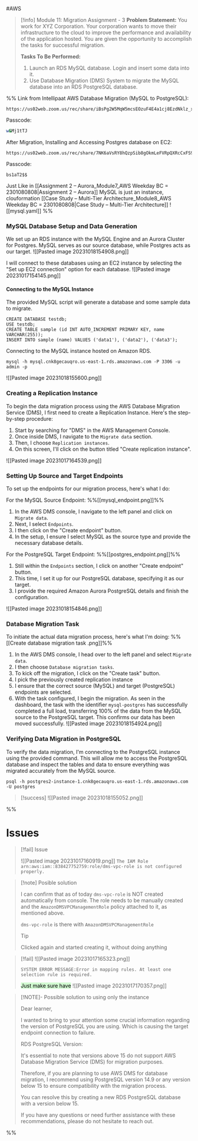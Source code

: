 #AWS

> [!info] Module 11: Migration Assignment - 3
> **Problem Statement:**
> You work for XYZ Corporation. Your corporation wants to move their infrastructure to the cloud to improve the performance and availability of the application hosted. You are given the opportunity to accomplish the tasks for successful migration. 
> 
> **Tasks To Be Performed:**
> 1. Launch an RDS MySQL database. Login and insert some data into it. 
> 2. Use Database Migration (DMS) System to migrate the MySQL database into an RDS PostgreSQL database.


%% Link from Intellipaat
AWS Database Migration (MySQL to PostgreSQL):
```
https://us02web.zoom.us/rec/share/iBsPg2W5MqW5mcsEOzuF4E4a1cj8EzdNklz_xZoQeIzbejXT5pf3uKAmwjhfxJUX.bt5HMVQ5vsP11Zr1
```
Passcode: 
```bash
w&Mj1tTJ
```

After Migration, Installing and Accessing Postgres database on EC2:
```
https://us02web.zoom.us/rec/share/7NK6aVsRY8hQzpSib8gOkmLeFVRpQXRcCxFS91KOI5RByAPP01v7a7JiUEpwz9J8.9PQjuzzwVkhJ4XaK
```
Passcode:
```
bs1aT2$$
```

Just Like in [[Assignment 2 – Aurora_Module7_AWS Weekday BC = 2301080808|Assignment 2 – Aurora]]
MySQL is just an instance, clouformation [[Case Study – Multi-Tier Architecture_Module8_AWS Weekday BC = 2301080808|Case Study – Multi-Tier Architecture]]
![[mysql.yaml]]
%%

### MySQL Database Setup and Data Generation

We set up an RDS instance with the MySQL Engine and an Aurora Cluster for Postgres. MySQL serves as our source database, while Postgres acts as our target.
![[Pasted image 20231018154908.png]]

I will connect to these databases using an EC2 instance by selecting the "Set up EC2 connection" option for each database.
![[Pasted image 20231017154145.png]]

#### Connecting to the MySQL Instance

The provided MySQL script will generate a database and some sample data to migrate.
```mysql
CREATE DATABASE testdb;
USE testdb;
CREATE TABLE sample (id INT AUTO_INCREMENT PRIMARY KEY, name VARCHAR(255));
INSERT INTO sample (name) VALUES ('data1'), ('data2'), ('data3');
```

Connecting to the MySQL instance hosted on Amazon RDS.
```
mysql -h mysql.cnk8gecauqro.us-east-1.rds.amazonaws.com -P 3306 -u admin -p
```
![[Pasted image 20231018155600.png]]

### Creating a Replication Instance

To begin the data migration process using the AWS Database Migration Service (DMS), I first need to create a Replication Instance. Here's the step-by-step procedure:

1. Start by searching for "DMS" in the AWS Management Console.
2. Once inside DMS, I navigate to the `Migrate data` section.
3. Then, I choose `Replication instances`.
4. On this screen, I'll click on the button titled "Create replication instance".
<!--[[createreplicationinstanceIssue.png]]-->
![[Pasted image 20231017164539.png]]

### Setting Up Source and Target Endpoints

To set up the endpoints for our migration process, here's what I do:

For the MySQL Source Endpoint: %%[[mysql_endpoint.png]]%%

1. In the AWS DMS console, I navigate to the left panel and click on `Migrate data`.
2. Next, I select `Endpoints`.
3. I then click on the "Create endpoint" button.
4. In the setup, I ensure I select MySQL as the source type and provide the necessary database details.

For the PostgreSQL Target Endpoint: %%[[postgres_endpoint.png]]%%

1. Still within the `Endpoints` section, I click on another "Create endpoint" button.
2. This time, I set it up for our PostgreSQL database, specifying it as our target.
3. I provide the required Amazon Aurora PostgreSQL details and finish the configuration.

![[Pasted image 20231018154846.png]]

### Database Migration Task
  
To initiate the actual data migration process, here's what I'm doing: %%[[Create database migration task .png]]%%

1. In the AWS DMS console, I head over to the left panel and select `Migrate data`.
2. I then choose `Database migration tasks`.
3. To kick off the migration, I click on the "Create task" button.
4. I pick the previously created replication instance
5. I ensure that the correct source (MySQL) and target (PostgreSQL) endpoints are selected.
6. With the task configured, I begin the migration. As seen in the dashboard, the task with the identifier `mysql-postgres` has successfully completed a full load, transferring 100% of the data from the MySQL source to the PostgreSQL target. This confirms our data has been moved successfully.
![[Pasted image 20231018154924.png]]

### Verifying Data Migration in PostgreSQL

To verify the data migration, I'm connecting to the PostgreSQL instance using the provided command. This will allow me to access the PostgreSQL database and inspect the tables and data to ensure everything was migrated accurately from the MySQL source.
```
psql -h postgres2-instance-1.cnk8gecauqro.us-east-1.rds.amazonaws.com -U postgres
```

> [!success]
> ![[Pasted image 20231018155052.png]]






%%
# Issues

> [!fail] Issue
> 
> ![[Pasted image 20231017160919.png]]
> `The IAM Role arn:aws:iam::838427752759:role/dms-vpc-role is not configured properly.`

> [!note] Posible solution
> 
> I can confirm that as of today `dms-vpc-role` is NOT created automatically from console. The role needs to be manually created and the `AmazonDMSVPCManagementRole` policy attached to it, as mentioned above.
> 
> `dms-vpc-role` is there with  `AmazonDMSVPCManagementRole`
> 
>
> > [!tip]
> > Clicked again and started creating it, without doing anything

> [!fail]
> ![[Pasted image 20231017165323.png]]
> ```
> SYSTEM ERROR MESSAGE:Error in mapping rules. At least one selection rule is required.
> ```
> <mark style="background: #BBFABBA6;">Just make sure have</mark>
> ![[Pasted image 20231017170357.png]]
> 





> [!NOTE]- Possible solution to using only the instance
> 
> Dear learner,
> 
> I wanted to bring to your attention some crucial information regarding the version of PostgreSQL you are using.
> Which is causing the target endpoint connection to failure.
> 
> RDS PostgreSQL Version:
> 
> It's essential to note that versions above 15 do not support AWS Database Migration Service (DMS) for migration purposes.
> 
> Therefore, if you are planning to use AWS DMS for database migration, I recommend using PostgreSQL version 14.9 or any version below 15
> to ensure compatibility with the migration process.
> 
> You can resolve this by creating a new RDS PostgreSQL database with a version below 15.
> 
> If you have any questions or need further assistance with these recommendations, please do not hesitate to reach out.


%%